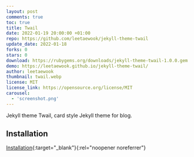 ```yaml
---
layout: post
comments: true
toc: true
title: Twail
date: 2022-01-19 20:00:00 +01:00
repo: https://github.com/leetaewook/jekyll-theme-twail
update_date: 2022-01-18
forks: 0
stars: 0
download: https://rubygems.org/downloads/jekyll-theme-twail-1.0.0.gem
demo: https://leetaewook.github.io/jekyll-theme-twail/
author: leetaewook
thumbnail: twail.webp
license: MIT
license_link: https://opensource.org/license/MIT
carousel:
  - 'screenshot.png'
---
```


Jekyll theme Twail, card style Jekyll theme for blog.

## Installation

[Installation](https://leetaewook.github.io/jekyll-theme-twail/installation){:target="_blank"}{:rel="noopener noreferrer"}
